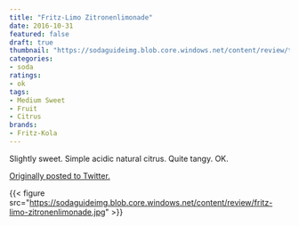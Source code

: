 ```yaml
---
title: "Fritz-Limo Zitronenlimonade"
date: 2016-10-31
featured: false
draft: true
thumbnail: "https://sodaguideimg.blob.core.windows.net/content/review/thumbs/fritz-limo-zitronenlimonade.jpg"
categories:
- soda
ratings:
- ok
tags:
- Medium Sweet
- Fruit
- Citrus
brands:
- Fritz-Kola
---
```


Slightly sweet. Simple acidic natural citrus. Quite tangy. OK.

[Originally posted to Twitter.](https://twitter.com/Cavorter/status/793151066846040065)

{{< figure src="https://sodaguideimg.blob.core.windows.net/content/review/fritz-limo-zitronenlimonade.jpg" >}}

